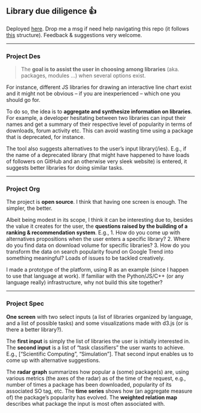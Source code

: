 

## Library due diligence :+1:

Deployed [here](https://lolipop0.herokuapp.com/).
Drop me a msg if need help navigating this repo (it follows [this](http://exploreflask.com/en/latest/organizing.html) structure).
Feedback & suggestions very welcome.

---

### Project Des

> The **goal is to assist the user in choosing among libraries** (aka. packages, modules ...)  when several options exist.

For instance, different JS libraries for drawing an interactive line chart exist and it might not be obvious – if you are inexperienced – which one you should go for.

To do so, the idea is to **aggregate and synthesize information on libraries**. For example, a developer hesitating between two libraries can input their names and get a summary of their respective level of popularity in terms of downloads, forum activity etc. This can avoid wasting time using a package that is deprecated, for instance.

The tool also suggests alternatives to the user’s input library(/ies). E.g., if the name of a deprecated library (that might have happened to have loads of followers on GitHub and an otherwise very sleek website) is entered, it suggests better libraries for doing similar tasks.

---
### Project Org

The project is **open source**. I think that having one screen is enough. The simpler, the better.

Albeit being modest in its scope, I think it can be interesting due to, besides the value it creates for the user, the **questions raised by the building of a ranking & recommendation system**. E.g., 1. How do you come up with alternatives propositions when the user enters a specific library? 2. Where do you find data on download volume for specific libraries? 3. How do you transform the data on search popularity found on Google Trend into something meaningful? Loads of issues to be tackled creatively.

I made a prototype of the platform, using R as an example (since I happen to use that language at work). If familiar with the Python/JS/C++ (or any language really) infrastructure, why not build this site together?

---

### Project Spec

**One screen** with two select inputs (a list of libraries organized by language, and a list of possible tasks) and some visualizations made with d3.js (or is there a better library?).

The **first input** is simply the list of libraries the user is initially interested in. The **second input** is a list of “task classifiers” the user wants to achieve. E.g., [“Scientific Computing”, “Simulation”]. That second input enables us to come up with alternative suggestions.

The **radar graph** summarizes how popular a (some) package(s) are, using various metrics (the axes of the radar) as of the time of the request, e.g., number of times a package has been downloaded, popularity of its associated SO tag, etc. The **time series** shows how (an aggregate measure of) the package’s popularity has evolved. The **weighted relation map** describes what package the input is most often associated with.
